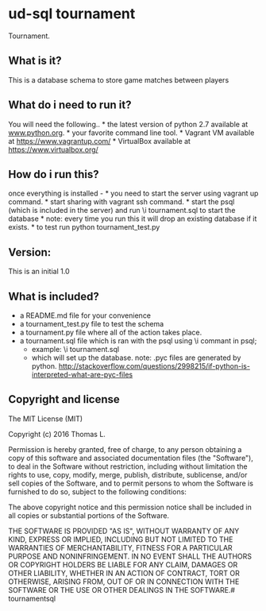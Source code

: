# ud-sql tournament
Tournament.

What is it?
--------------
This is a database schema to store game matches between players


What do i need to run it?
--------------
You will need the following.. 
    * the latest version of python 2.7 available at www.python.org.
    * your favorite command line tool.
    * Vagrant VM available at https://www.vagrantup.com/
    * VirtualBox available at https://www.virtualbox.org/

How do i run this?
--------------
once everything is installed - 
    * you need to start the server using vagrant up command.
    * start sharing with vagrant ssh command.
    * start the psql (which is included in the server) and run \i tournament.sql to start the database
        * note: every time you run this it will drop an existing database if it exists.
    * to test run python tournament_test.py 



Version:
--------------
This is an initial 1.0

What is included?
--------------
* a README.md file for your convenience
* a tournament_test.py file to test the schema
* a tournament.py file where all of the action takes place.
* a tournament.sql file which is ran with the psql using \i commant in psql;
    * example: \i tournament.sql 
    * which will set up the database.
note:
    .pyc files are generated by python. http://stackoverflow.com/questions/2998215/if-python-is-interpreted-what-are-pyc-files

Copyright and license
-------------
The MIT License (MIT)

Copyright (c) 2016 Thomas L.

Permission is hereby granted, free of charge, to any person obtaining a copy
of this software and associated documentation files (the "Software"), to deal
in the Software without restriction, including without limitation the rights
to use, copy, modify, merge, publish, distribute, sublicense, and/or sell
copies of the Software, and to permit persons to whom the Software is
furnished to do so, subject to the following conditions:

The above copyright notice and this permission notice shall be included in
all copies or substantial portions of the Software.

THE SOFTWARE IS PROVIDED "AS IS", WITHOUT WARRANTY OF ANY KIND, EXPRESS OR
IMPLIED, INCLUDING BUT NOT LIMITED TO THE WARRANTIES OF MERCHANTABILITY,
FITNESS FOR A PARTICULAR PURPOSE AND NONINFRINGEMENT. IN NO EVENT SHALL THE
AUTHORS OR COPYRIGHT HOLDERS BE LIABLE FOR ANY CLAIM, DAMAGES OR OTHER
LIABILITY, WHETHER IN AN ACTION OF CONTRACT, TORT OR OTHERWISE, ARISING FROM,
OUT OF OR IN CONNECTION WITH THE SOFTWARE OR THE USE OR OTHER DEALINGS IN
THE SOFTWARE.# tournamentsql
